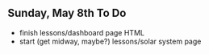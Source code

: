 Sunday, May 8th To Do
-------------------------

- finish lessons/dashboard page HTML
- start (get midway, maybe?) lessons/solar system page
